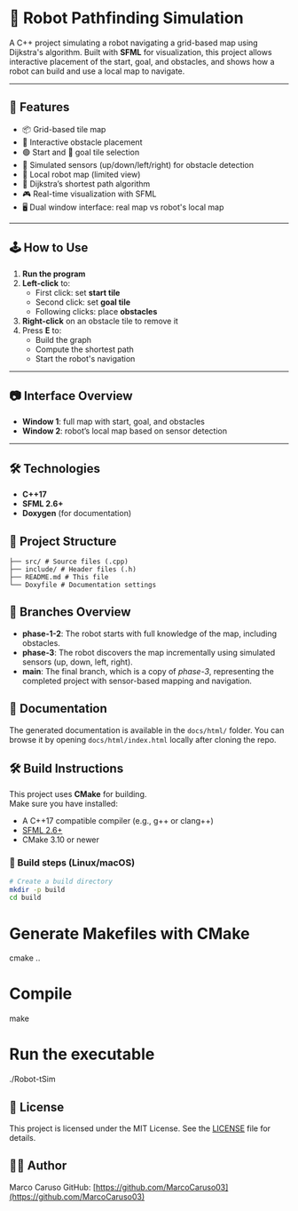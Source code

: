 # 🤖 Robot Pathfinding Simulation

A C++ project simulating a robot navigating a grid-based map using Dijkstra's algorithm. Built with **SFML** for visualization, this project allows interactive placement of the start, goal, and obstacles, and shows how a robot can build and use a local map to navigate.

---

## 🧠 Features

- 📦 Grid-based tile map
- 🚧 Interactive obstacle placement
- 🟢 Start and 🏁 goal tile selection
- 📡 Simulated sensors (up/down/left/right) for obstacle detection
- 📍 Local robot map (limited view)
- 🧭 Dijkstra’s shortest path algorithm
- 🎮 Real-time visualization with SFML
- 🖥️ Dual window interface: real map vs robot's local map

---

## 🕹️ How to Use

1. **Run the program**  
2. **Left-click** to:
   - First click: set **start tile**
   - Second click: set **goal tile**
   - Following clicks: place **obstacles**
3. **Right-click** on an obstacle tile to remove it
4. Press **E** to:
   - Build the graph
   - Compute the shortest path
   - Start the robot's navigation

---

## 📷 Interface Overview

- **Window 1**: full map with start, goal, and obstacles
- **Window 2**: robot’s local map based on sensor detection

---

## 🛠️ Technologies

- **C++17**
- **SFML 2.6+**
- **Doxygen** (for documentation)


## 📂 Project Structure
```plaintext
├── src/ # Source files (.cpp)
├── include/ # Header files (.h)
├── README.md # This file
└── Doxyfile # Documentation settings
```

## 🌿 Branches Overview

- **phase-1-2**: The robot starts with full knowledge of the map, including obstacles. 
- **phase-3**: The robot discovers the map incrementally using simulated sensors (up, down, left, right). 
- **main**: The final branch, which is a copy of *phase-3*, representing the completed project with sensor-based mapping and navigation.


## 📑 Documentation

The generated documentation is available in the `docs/html/` folder. 
You can browse it by opening `docs/html/index.html` locally after cloning the repo.

## 🛠️ Build Instructions

This project uses **CMake** for building.  
Make sure you have installed:

- A C++17 compatible compiler (e.g., g++ or clang++)
- [SFML 2.6+](https://www.sfml-dev.org/)
- CMake 3.10 or newer

### 🔧 Build steps (Linux/macOS)

```bash
# Create a build directory
mkdir -p build
cd build
```

# Generate Makefiles with CMake
cmake ..

# Compile
make

# Run the executable 
./Robot-tSim


## 📝 License

This project is licensed under the MIT License. See the [LICENSE](LICENSE) file for details.

## 👨‍💻 Author
Marco Caruso 
GitHub: [https://github.com/MarcoCaruso03](https://github.com/MarcoCaruso03)
